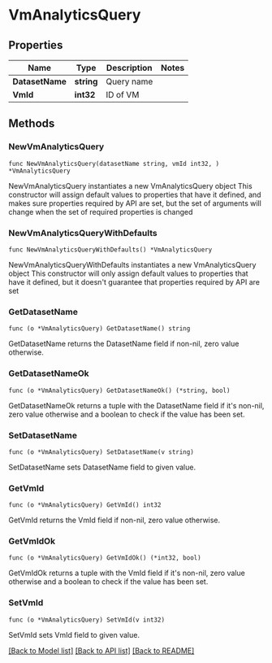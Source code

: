 # VmAnalyticsQuery

## Properties

Name | Type | Description | Notes
------------ | ------------- | ------------- | -------------
**DatasetName** | **string** | Query name | 
**VmId** | **int32** | ID of VM | 

## Methods

### NewVmAnalyticsQuery

`func NewVmAnalyticsQuery(datasetName string, vmId int32, ) *VmAnalyticsQuery`

NewVmAnalyticsQuery instantiates a new VmAnalyticsQuery object
This constructor will assign default values to properties that have it defined,
and makes sure properties required by API are set, but the set of arguments
will change when the set of required properties is changed

### NewVmAnalyticsQueryWithDefaults

`func NewVmAnalyticsQueryWithDefaults() *VmAnalyticsQuery`

NewVmAnalyticsQueryWithDefaults instantiates a new VmAnalyticsQuery object
This constructor will only assign default values to properties that have it defined,
but it doesn't guarantee that properties required by API are set

### GetDatasetName

`func (o *VmAnalyticsQuery) GetDatasetName() string`

GetDatasetName returns the DatasetName field if non-nil, zero value otherwise.

### GetDatasetNameOk

`func (o *VmAnalyticsQuery) GetDatasetNameOk() (*string, bool)`

GetDatasetNameOk returns a tuple with the DatasetName field if it's non-nil, zero value otherwise
and a boolean to check if the value has been set.

### SetDatasetName

`func (o *VmAnalyticsQuery) SetDatasetName(v string)`

SetDatasetName sets DatasetName field to given value.


### GetVmId

`func (o *VmAnalyticsQuery) GetVmId() int32`

GetVmId returns the VmId field if non-nil, zero value otherwise.

### GetVmIdOk

`func (o *VmAnalyticsQuery) GetVmIdOk() (*int32, bool)`

GetVmIdOk returns a tuple with the VmId field if it's non-nil, zero value otherwise
and a boolean to check if the value has been set.

### SetVmId

`func (o *VmAnalyticsQuery) SetVmId(v int32)`

SetVmId sets VmId field to given value.



[[Back to Model list]](../README.md#documentation-for-models) [[Back to API list]](../README.md#documentation-for-api-endpoints) [[Back to README]](../README.md)


